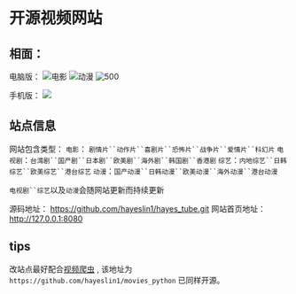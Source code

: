 # 开源视频网站

## 相面： 
电脑版：
![电影](media/16099259155455/16100916023059.jpg)
![动漫](media/16099259155455/16100916397403.jpg)
![500](media/16099259155455/16100914793426.jpg)

手机版： 
![](media/16099259155455/16100916806489.jpg)

## 站点信息

网站包含类型：
`电影`： `剧情片``动作片``喜剧片``恐怖片``战争片``爱情片``科幻片`
`电视剧`：`台湾剧``国产剧``日本剧``欧美剧``海外剧``韩国剧``香港剧`
`综艺`：`内地综艺``日韩综艺``欧美综艺``港台综艺`
`动漫`：`国产动漫``日韩动漫``欧美动漫``海外动漫``港台动漫`

`电视剧``综艺`以及`动漫`会随网站更新而持续更新

源码地址： https://github.com/hayeslin1/hayes_tube.git
网站首页地址： http://127.0.0.1:8080

## tips 

改站点最好配合[视频爬虫](https://github.com/hayeslin1/movies_python) , 
该地址为`https://github.com/hayeslin1/movies_python` 
已同样开源。
